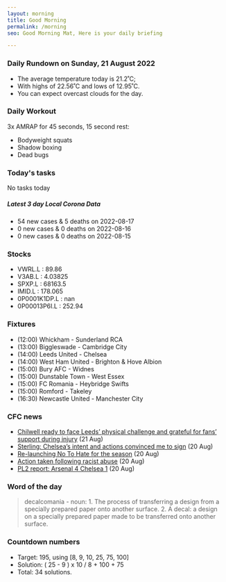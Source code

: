 ```yaml
---
layout: morning
title: Good Morning
permalink: /morning
seo: Good Morning Mat, Here is your daily briefing

---
```


<!-- weather_marker starts -->
### Daily Rundown on Sunday, 21 August 2022

- The average temperature today is 21.2˚C;
- With highs of 22.56˚C and lows of 12.95˚C.
- You can expect overcast clouds for the day.

<!-- weather_marker ends -->

### Daily Workout
<!-- workout_marker starts -->
3x AMRAP for 45 seconds, 15 second rest:

- Bodyweight squats
- Shadow boxing
- Dead bugs

<!-- workout_marker ends -->

### Today's tasks
<!-- task_marker starts -->
No tasks today
<!-- task_marker ends -->

<!-- c19_marker starts -->
##### Latest 3 day Local Corona Data

- 54 new cases & 5 deaths on 2022-08-17
- 0 new cases & 0 deaths on 2022-08-16
- 0 new cases & 0 deaths on 2022-08-15

<!-- c19_marker ends -->

### Stocks

<!-- stocks_marker starts -->

- VWRL.L : 89.86
- V3AB.L : 4.03825
- SPXP.L : 68163.5
- IMID.L : 178.065
- 0P0001K1DP.L : nan
- 0P00013P6I.L : 252.94

<!-- stocks_marker ends -->

### Fixtures

<!-- sports_marker starts -->

<ul>
<li>(12:00) Whickham - Sunderland RCA</li>
<li>(13:00) Biggleswade - Cambridge City</li>
<li>(14:00) Leeds United - Chelsea</li>
<li>(14:00) West Ham United - Brighton & Hove Albion</li>
<li>(15:00) Bury AFC - Widnes</li>
<li>(15:00) Dunstable Town - West Essex</li>
<li>(15:00) FC Romania - Heybridge Swifts</li>
<li>(15:00) Romford - Takeley</li>
<li>(16:30) Newcastle United - Manchester City</li>
</ul>

<!-- sports_marker ends -->

### CFC news

<!-- cfc_marker starts -->
- [Chilwell ready to face Leeds’ physical challenge and grateful for fans’ support during injury](https://chelseafc.com/en/news/article/chilwell-ready-to-face-leeds-physical-challenge-and-grateful-for-fans) (21 Aug)
- [Sterling: Chelsea’s intent and actions convinced me to sign](https://chelseafc.com/en/news/article/sterling-chelseas-intent-and-actions-convinced-me-to-sign) (20 Aug)
- [Re-launching No To Hate for the season](https://chelseafc.com/en/news/article/re-launching-no-to-hate-for-the-season) (20 Aug)
- [Action taken following racist abuse](https://chelseafc.com/en/news/article/action-taken-following-racist-abuse) (20 Aug)
- [PL2 report: Arsenal 4 Chelsea 1](https://chelseafc.com/en/news/article/pl2-report-arsenal-4-chelsea-1) (20 Aug)

<!-- cfc_marker ends -->

### Word of the day
<!-- word_marker starts -->

 > decalcomania - noun: 1. The process of transferring a design from a specially prepared paper onto another surface. 2. A decal: a design on a specially prepared paper made to be transferred onto another surface.

<!-- word_marker ends -->

### Countdown numbers
<!-- game_marker starts -->

- Target: 195, using [8, 9, 10, 25, 75, 100]
- Solution: ( 25 - 9 ) x 10 / 8 + 100 + 75
- Total: 34 solutions.

<!-- game_marker ends -->